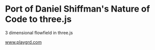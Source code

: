 # Port of Daniel Shiffman's Nature of Code to three.js 

3 dimensional flowfield in three.js

www.playgrd.com


